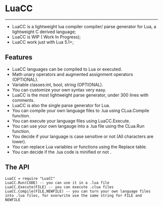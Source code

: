LuaCC
=====
-------

- LuaCC is a lightweight lua compiler compiler/ parse generator for Lua, a lightweight C derived language;
- LuaCC is WIP ( Work In Progress);
- LuaCC work just with Lua 5.1+;

Features
--------

- LuaCC languages can be compiled to Lua or executed.
- Math unary operators and augmented assignment operators (OPTIONAL).
- Variable classes:int, bool, string (OPTIONAL).
- You can customize your own syntax very easy.
- LuaCC is the most lightweight parse generator, under 300 lines with comments.
- LuaCC is also the single parse generator for Lua.
- You can compile your own language files to .lua using CLua.Compile function.
- You can execute your language files using LuaCC.Execute.
- You can use your own langauge into a .lua file using the CLua.Run function.
- You decide if your language is case sensitive or not (All characters are lower).
- You can replace Lua variables or functions using the Replace table.
- You can decide if the .lua code is minified or not <Performance vs Readable>.

The API
--------

    LuaCC = require "LuaCC"
    LuaCC.Run(CODE) -- you can use it in a .lua file
    LuaCC.Execute(FILE) -- you can execute .clua files
    LuaCC.Compile(FILE,NEWFILE) -- you can turn your own language files into .lua files, for overwrite use the same string for FILE and NEWFILE
